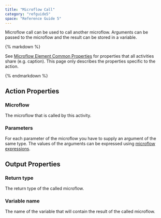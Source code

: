 ```yaml
---
title: "Microflow Call"
category: "refguide5"
space: "Reference Guide 5"
---
```



Microflow call can be used to call another microflow. Arguments can be passed to the microflow and the result can be stored in a variable.

<div class="alert alert-info">{% markdown %}

See [Microflow Element Common Properties](Microflow+Element+Common+Properties) for properties that all activities share (e.g. caption). This page only describes the properties specific to the action.

{% endmarkdown %}</div>

## Action Properties

### Microflow

The microflow that is called by this activity.

### Parameters

For each parameter of the microflow you have to supply an argument of the same type. The values of the arguments can be expressed using [microflow expressions](Microflow+Expressions).

## Output Properties

### Return type

The return type of the called microflow.

### Variable name

The name of the variable that will contain the result of the called microflow.
